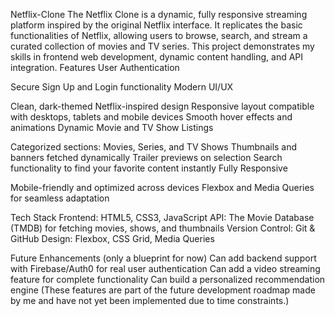 Netflix-Clone
The Netflix Clone is a dynamic, fully responsive streaming platform inspired by the original Netflix interface. It replicates the basic functionalities of Netflix, allowing users to browse, search, and stream a curated collection of movies and TV series. This project demonstrates my skills in frontend web development, dynamic content handling, and API integration.
Features
User Authentication

Secure Sign Up and Login functionality
Modern UI/UX

Clean, dark-themed Netflix-inspired design
Responsive layout compatible with desktops, tablets and mobile devices
Smooth hover effects and animations
Dynamic Movie and TV Show Listings

Categorized sections: Movies, Series, and TV Shows
Thumbnails and banners fetched dynamically
Trailer previews on selection
Search functionality to find your favorite content instantly
Fully Responsive

Mobile-friendly and optimized across devices
Flexbox and Media Queries for seamless adaptation

Tech Stack
Frontend: HTML5, CSS3, JavaScript
API: The Movie Database (TMDB) for fetching movies, shows, and thumbnails
Version Control: Git & GitHub
Design: Flexbox, CSS Grid, Media Queries

Future Enhancements (only a blueprint for now)
Can add backend support with Firebase/Auth0 for real user authentication
Can add a video streaming feature for complete functionality
Can build a personalized recommendation engine
(These features are part of the future development roadmap made by me and have not yet been implemented due to time constraints.)
